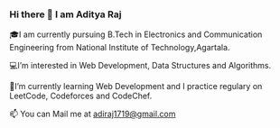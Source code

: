 ### Hi there 👋 I am Aditya Raj
<!--
**adi1719/adi1719** is a ✨ _special_ ✨ repository because its `README.md` (this file) appears on your GitHub profile.

Here are some ideas to get you started:

- 🔭 I’m currently working on ...
- 🌱 I’m currently learning ...
- 👯 I’m looking to collaborate on ...
- 🤔 I’m looking for help with ...
- 💬 Ask me about ...
- 📫 How to reach me: ...
- 😄 Pronouns: ...
- ⚡ Fun fact: ...
-->

🎓I am currently pursuing B.Tech in Electronics and Communication Engineering from National Institute of Technology,Agartala.

💻I’m interested in Web Development, Data Structures and Algorithms.

🌱I’m currently learning Web Development and I practice regulary on LeetCode, Codeforces and CodeChef.

📫 You can Mail me at adiraj1719@gmail.com

